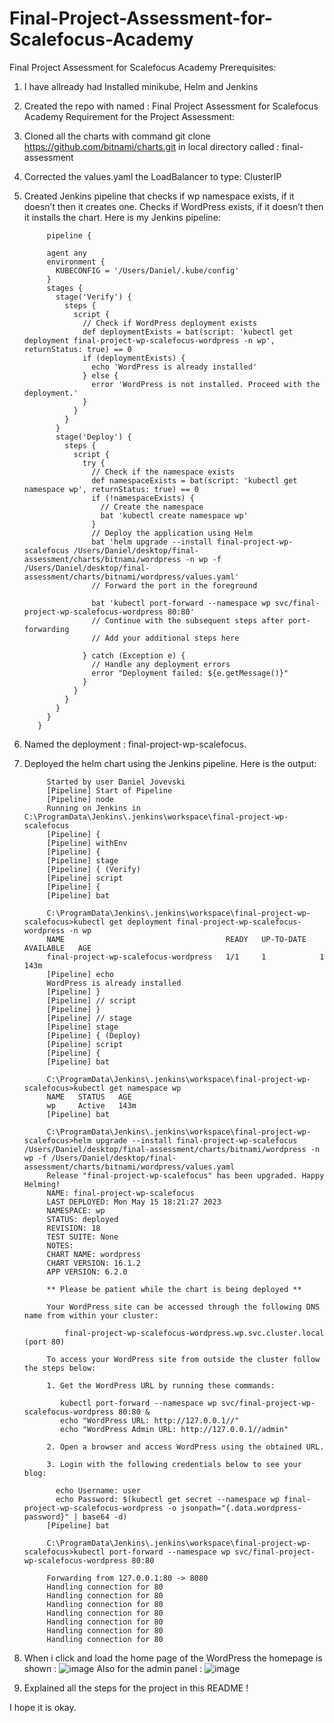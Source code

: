 # Final-Project-Assessment-for-Scalefocus-Academy
Final Project Assessment for Scalefocus Academy
Prerequisites:
1. I have allready had Installed minikube, Helm and Jenkins
2. Created the repo with named : Final Project Assessment for Scalefocus Academy
Requirement for the Project Assessment:
1. Cloned all the charts with command git clone https://github.com/bitnami/charts.git in local directory called : final-assessment
2. Corrected the values.yaml the LoadBalancer to type: ClusterIP
3. Created  Jenkins pipeline that checks if wp namespace exists, if it doesn’t then it creates one. Checks if WordPress exists, if it doesn’t then it installs the chart.
  Here is my Jenkins pipeline: 
  
            pipeline {

            agent any
            environment {
              KUBECONFIG = '/Users/Daniel/.kube/config'
            }
            stages {
              stage('Verify') {
                steps {
                  script {
                    // Check if WordPress deployment exists
                    def deploymentExists = bat(script: 'kubectl get deployment final-project-wp-scalefocus-wordpress -n wp', returnStatus: true) == 0
                    if (deploymentExists) {
                      echo 'WordPress is already installed'
                    } else {
                      error 'WordPress is not installed. Proceed with the deployment.'
                    }
                  }
                }
              }
              stage('Deploy') {
                steps {
                  script {
                    try {
                      // Check if the namespace exists
                      def namespaceExists = bat(script: 'kubectl get namespace wp', returnStatus: true) == 0
                      if (!namespaceExists) {
                        // Create the namespace
                        bat 'kubectl create namespace wp'
                      }
                      // Deploy the application using Helm
                      bat 'helm upgrade --install final-project-wp-scalefocus /Users/Daniel/desktop/final-assessment/charts/bitnami/wordpress -n wp -f /Users/Daniel/desktop/final-assessment/charts/bitnami/wordpress/values.yaml'
                      // Forward the port in the foreground

                      bat 'kubectl port-forward --namespace wp svc/final-project-wp-scalefocus-wordpress 80:80'
                      // Continue with the subsequent steps after port-forwarding
                      // Add your additional steps here

                    } catch (Exception e) {
                      // Handle any deployment errors
                      error "Deployment failed: ${e.getMessage()}"
                    }
                  }
                }
              }
            }
          }



4. Named the deployment : final-project-wp-scalefocus.
5. Deployed the helm chart using the Jenkins pipeline. Here is the output:

            Started by user Daniel Jovevski
            [Pipeline] Start of Pipeline
            [Pipeline] node
            Running on Jenkins in C:\ProgramData\Jenkins\.jenkins\workspace\final-project-wp-scalefocus
            [Pipeline] {
            [Pipeline] withEnv
            [Pipeline] {
            [Pipeline] stage
            [Pipeline] { (Verify)
            [Pipeline] script
            [Pipeline] {
            [Pipeline] bat

            C:\ProgramData\Jenkins\.jenkins\workspace\final-project-wp-scalefocus>kubectl get deployment final-project-wp-scalefocus-wordpress -n wp 
            NAME                                    READY   UP-TO-DATE   AVAILABLE   AGE
            final-project-wp-scalefocus-wordpress   1/1     1            1           143m
            [Pipeline] echo
            WordPress is already installed
            [Pipeline] }
            [Pipeline] // script
            [Pipeline] }
            [Pipeline] // stage
            [Pipeline] stage
            [Pipeline] { (Deploy)
            [Pipeline] script
            [Pipeline] {
            [Pipeline] bat

            C:\ProgramData\Jenkins\.jenkins\workspace\final-project-wp-scalefocus>kubectl get namespace wp 
            NAME   STATUS   AGE
            wp     Active   143m
            [Pipeline] bat

            C:\ProgramData\Jenkins\.jenkins\workspace\final-project-wp-scalefocus>helm upgrade --install final-project-wp-scalefocus /Users/Daniel/desktop/final-assessment/charts/bitnami/wordpress -n wp -f /Users/Daniel/desktop/final-assessment/charts/bitnami/wordpress/values.yaml 
            Release "final-project-wp-scalefocus" has been upgraded. Happy Helming!
            NAME: final-project-wp-scalefocus
            LAST DEPLOYED: Mon May 15 18:21:27 2023
            NAMESPACE: wp
            STATUS: deployed
            REVISION: 18
            TEST SUITE: None
            NOTES:
            CHART NAME: wordpress
            CHART VERSION: 16.1.2
            APP VERSION: 6.2.0

            ** Please be patient while the chart is being deployed **

            Your WordPress site can be accessed through the following DNS name from within your cluster:

                final-project-wp-scalefocus-wordpress.wp.svc.cluster.local (port 80)

            To access your WordPress site from outside the cluster follow the steps below:

            1. Get the WordPress URL by running these commands:

               kubectl port-forward --namespace wp svc/final-project-wp-scalefocus-wordpress 80:80 &
               echo "WordPress URL: http://127.0.0.1//"
               echo "WordPress Admin URL: http://127.0.0.1//admin"

            2. Open a browser and access WordPress using the obtained URL.

            3. Login with the following credentials below to see your blog:

              echo Username: user
              echo Password: $(kubectl get secret --namespace wp final-project-wp-scalefocus-wordpress -o jsonpath="{.data.wordpress-password}" | base64 -d)
            [Pipeline] bat

            C:\ProgramData\Jenkins\.jenkins\workspace\final-project-wp-scalefocus>kubectl port-forward --namespace wp svc/final-project-wp-scalefocus-wordpress 80:80 

            Forwarding from 127.0.0.1:80 -> 8080
            Handling connection for 80
            Handling connection for 80
            Handling connection for 80
            Handling connection for 80
            Handling connection for 80
            Handling connection for 80
            Handling connection for 80
                   
                   
6. When i click and load the home page of the WordPress the homepage is shown : 
![image](https://github.com/Daniel-AnTra/Final-Project-Assessment-for-Scalefocus-Academy/assets/121831389/c6f1e9d7-4feb-4f4e-8398-fc3a8438a841)
   Also for the admin panel : 
![image](https://github.com/Daniel-AnTra/Final-Project-Assessment-for-Scalefocus-Academy/assets/121831389/d6e763e9-ede7-4e5c-aaae-1f08d4481705)
7. Explained all the steps for the project in this README ! 


I hope it is okay. 


